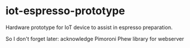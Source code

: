 # iot-espresso-prototype

Hardware prototype for IoT device to assist in espresso preparation.

So I don't forget later: acknowledge Pimoroni Phew library for webserver

